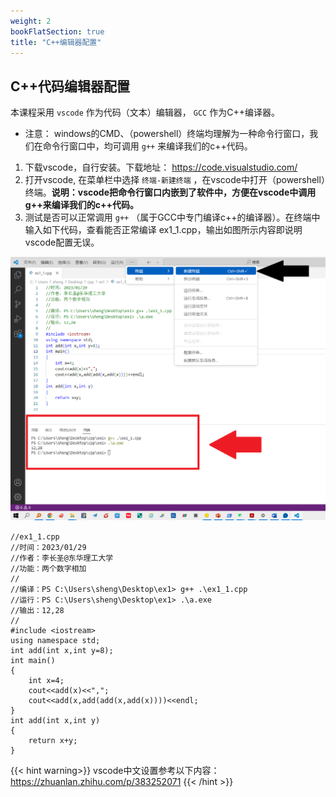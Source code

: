 ```yaml
---
weight: 2
bookFlatSection: true
title: "C++编辑器配置"
---
```


## C++代码编辑器配置

本课程采用 ``vscode`` 作为代码（文本）编辑器， ``GCC`` 作为C++编译器。
- 注意： windows的CMD、（powershell）终端均理解为一种命令行窗口，我们在命令行窗口中，均可调用 ``g++`` 来编译我们的c++代码。

1. 下载vscode，自行安装。下载地址： https://code.visualstudio.com/
2. 打开vscode, 在菜单栏中选择 ``终端-新建终端`` ，在vscode中打开（powershell）终端。**说明：vscode把命令行窗口内嵌到了软件中，方便在vscode中调用g++来编译我们的c++代码。**
3. 测试是否可以正常调用 ``g++`` （属于GCC中专门编译c++的编译器）。在终端中输入如下代码，查看能否正常编译 ex1_1.cpp，输出如图所示内容即说明vscode配置无误。

![avatar](terminal.png)
	
```
//ex1_1.cpp
//时间：2023/01/29
//作者：李长圣@东华理工大学
//功能：两个数字相加
//
//编译：PS C:\Users\sheng\Desktop\ex1> g++ .\ex1_1.cpp
//运行：PS C:\Users\sheng\Desktop\ex1> .\a.exe
//输出：12,28
//
#include <iostream>
using namespace std;
int add(int x,int y=8);
int main()
{
	int x=4;
	cout<<add(x)<<",";
	cout<<add(x,add(add(x,add(x))))<<endl;
}
int add(int x,int y)
{
	return x+y;
}

```	
	
{{< hint warning>}}
vscode中文设置参考以下内容： https://zhuanlan.zhihu.com/p/383252071
{{< /hint >}}

